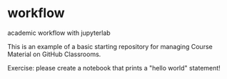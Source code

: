 # workflow
academic workflow with jupyterlab

This is an example of a basic starting repository for managing Course Material on GitHub Classrooms.

Exercise: please create a notebook that prints a "hello world" statement!
